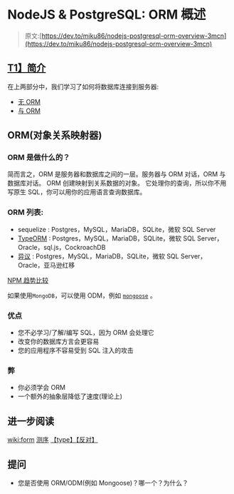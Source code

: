 # NodeJS & PostgreSQL: ORM 概述

> 原文:[https://dev.to/miku86/nodejs-postgresql-orm-overview-3mcn](https://dev.to/miku86/nodejs-postgresql-orm-overview-3mcn)

## [T1】简介](#intro)

在上两部分中，我们学习了如何将数据库连接到服务器:

*   [无 ORM](https://dev.to/miku86/nodejs-postgresql-how-to-connect-our-database-to-our-simple-express-server-without-an-orm-10o0)
*   [与 ORM](https://dev.to/miku86/nodejs-postgresql-how-to-connect-our-database-to-our-simple-express-server-with-an-orm-gcm)

## [](#orm-objectrelationalmapper)ORM(对象关系映射器)

### ORM 是做什么的？

简而言之，ORM 是服务器和数据库之间的一层。服务器与 ORM 对话，ORM 与数据库对话。
ORM 创建映射到关系数据的对象。
它处理你的查询，所以你不用写原生 SQL，你可以用你的应用语言查询数据库。

### ORM 列表:

*   sequelize : Postgres，MySQL，MariaDB，SQLite，微软 SQL Server
*   [TypeORM](https://www.npmjs.com/package/typeorm) : Postgres，MySQL，MariaDB，SQLite，微软 SQL Server，Oracle，sql.js，CockroachDB
*   [异议](https://www.npmjs.com/package/objection) : Postgres，MySQL，MariaDB，SQLite，微软 SQL Server，Oracle，亚马逊红移

[NPM 趋势比较](https://www.npmtrends.com/objection-vs-sequelize-vs-typeorm)

如果使用`MongoDB`，可以使用 ODM，例如 [`mongoose`](https://www.npmjs.com/package/mongoose) 。

### [](#pros)优点

*   您不必学习/了解/编写 SQL，因为 ORM 会处理它
*   改变你的数据库方言会更容易
*   您的应用程序不容易受到 SQL 注入的攻击

### [](#cons)弊

*   你必须学会 ORM
*   一个额外的抽象层降低了速度(理论上)

## [](#further-reading)进一步阅读

[wiki:form](https://en.wikipedia.org/wiki/Object-relational_mapping)
[测序](https://www.npmjs.com/package/sequelize)
[【type】](https://www.npmjs.com/package/typeorm)[【反对】](https://www.npmjs.com/package/objection)

## [](#questions)提问

*   您是否使用 ORM/ODM(例如 Mongoose)？哪一个？为什么？